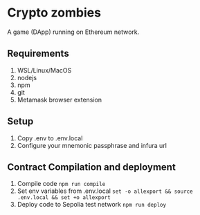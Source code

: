 # Crypto zombies
A game  (DApp) running on Ethereum network.

## Requirements
1. WSL/Linux/MacOS
1. nodejs
1. npm
1. git
1. Metamask browser extension

## Setup
1. Copy .env to .env.local
1. Configure your mnemonic passphrase and infura url

## Contract Compilation and deployment
1. Compile code `npm run compile`
1. Set env variables from .env.local `set -o allexport && source .env.local && set +o allexport`
1. Deploy code to Sepolia test network `npm run deploy`
